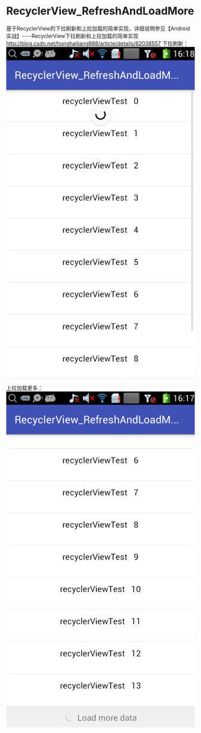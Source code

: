 # RecyclerView_RefreshAndLoadMore
基于RecyclerView的下拉刷新和上拉加载的简单实现，详细说明参见【Android实战】----RecyclerView下拉刷新和上拉加载的简单实现 http://blog.csdn.net/honghailiang888/article/details/62038557
下拉刷新：
<img src="device-2017-03-14-162549.png"/>
上拉加载更多：
<img src="device-2017-03-14-162504.png"/>
